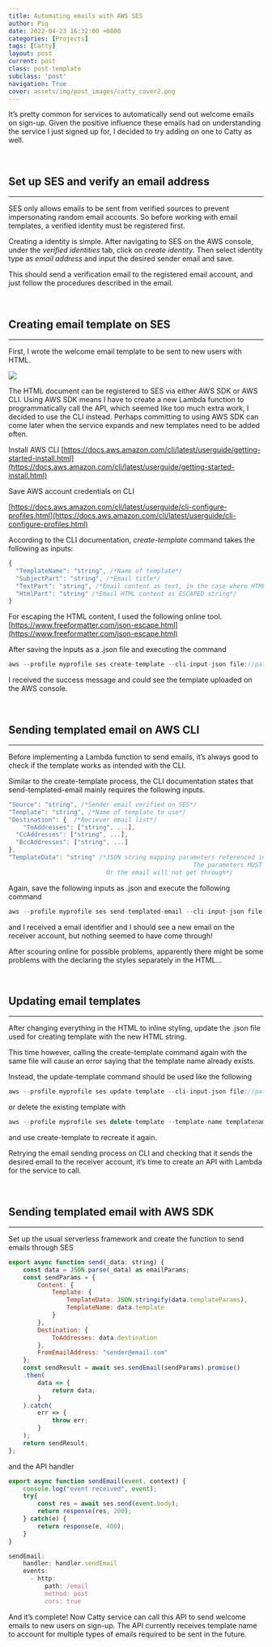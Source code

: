 ```yaml
---
title: Automating emails with AWS SES
author: Pig
date: 2022-04-23 16:32:00 +0800
categories: [Projects]
tags: [Catty]
layout: post
current: post
class: post-template
subclass: 'post'
navigation: True
cover: assets/img/post_images/catty_cover2.png
---
```


It’s pretty common for services to automatically send out welcome emails on sign-up. Given the positive influence these emails had on understanding the service I just signed up for, I decided to try adding on one to Catty as well.

&nbsp;

## Set up SES and verify an email address

---

SES only allows emails to be sent from verified sources to prevent impersonating random email accounts. So before working with email templates, a verified identity must be registered first.

Creating a identity is simple. After navigating to SES on the AWS console, under the *verified identities* tab, click on *create identity*. Then select identity type as *email address* and input the desired sender email and save.

This should send a verification email to the registered email account, and just follow the procedures described in the email.

&nbsp;
## Creating email template on SES

---

First, I wrote the welcome email template to be sent to new users with HTML.

<div style="text-align: left" >
  <img src="/assets/img/post_images/email.png" />
</div>

The HTML document can be registered to SES via either AWS SDK or AWS CLI. Using AWS SDK means I have to create a new Lambda function to programmatically call the API, which seemed like too much extra work, I decided to use the CLI instead. Perhaps committing to using AWS SDK can come later when the service expands and new templates need to be added often.

Install AWS CLI
[https://docs.aws.amazon.com/cli/latest/userguide/getting-started-install.html](https://docs.aws.amazon.com/cli/latest/userguide/getting-started-install.html)

Save AWS account credentials on CLI

[https://docs.aws.amazon.com/cli/latest/userguide/cli-configure-profiles.html](https://docs.aws.amazon.com/cli/latest/userguide/cli-configure-profiles.html)

According to the CLI documentation, *create-template* command takes the following as inputs:

```jsx
{
  "TemplateName": "string", /*Name of template*/
  "SubjectPart": "string", /*Email title*/
  "TextPart": "string", /*Email content as text, in the case where HTML is not supported*/
  "HtmlPart": "string" /*Email HTML content as ESCAPED string*/
}
```

For escaping the HTML content, I used the following online tool.
[https://www.freeformatter.com/json-escape.html](https://www.freeformatter.com/json-escape.html)

After saving the inputs as a .json file and executing the command

```jsx
aws --profile myprofile ses create-template --cli-input-json file://path\to\json\file
```

I received the success message and could see the template uploaded on the AWS console.

&nbsp;
## Sending templated email on AWS CLI

---

Before implementing a Lambda function to send emails, it’s always good to check if the template works as intended with the CLI.

Similar to the create-template process, the CLI documentation states that send-templated-email mainly requires the following inputs.

```jsx
"Source": "string", /*Sender email verified on SES*/
"Template": "string", /*Name of template to use*/
"Destination": {  /*Reciever email list*/
	"ToAddresses": ["string", ...],
  "CcAddresses": ["string", ...],
  "BccAddresses": ["string", ...]
},
"TemplateData": "string" /*JSON string mapping parameters referenced in the template.
												   The parameters MUST account for every variable in the template
                           Or the email will not get through*/
```

Again, save the following inputs as .json and execute the following command

```jsx
aws --profile myprofile ses send-templated-email --cli-input-json file://path\to\json\file
```

and I received a email identifier and I should see a new email on the receiver account, but nothing seemed to have come through!

After scouring online for possible problems, apparently there might be some problems with the declaring the styles separately in the HTML...

&nbsp;
## Updating email templates

---

After changing everything in the HTML to inline styling, update the .json file used for creating template with the new HTML string.

This time however, calling the create-template command again with the same file will cause an error saying that the template name already exists.

Instead, the update-template command should be used like the following

```jsx
aws --profile myprofile ses update-template --cli-input-json file://path\to\json\file
```

or delete the existing template with

```jsx
aws --profile myprofile ses delete-template --template-name templatename
```

and use create-template to recreate it again.

Retrying the email sending process on CLI and checking that it sends the desired email to the receiver account, it’s time to create an API with Lambda for the service to call.

&nbsp;
## Sending templated email with AWS SDK

---

Set up the usual serverless framework and create the function to send emails through SES

```jsx
export async function send(_data: string) {
    const data = JSON.parse(_data) as emailParams;
    const sendParams = {
        Content: {
            Template: {
                TemplateData: JSON.stringify(data.templateParams),
                TemplateName: data.template
            }
        },
        Destination: {
            ToAddresses: data.destination
        },
        FromEmailAddress: "sender@email.com"
    };
    const sendResult = await ses.sendEmail(sendParams).promise()
    .then(
        data => {
            return data;
        }
    ).catch(
        err => {
            throw err;
        }
    );
    return sendResult;
};
```

and the API handler

```jsx
export async function sendEmail(event, context) {
    console.log("event received", event);
    try{
        const res = await ses.send(event.body);
        return response(res, 200);
    } catch(e) {
        return response(e, 400);
    }
}
```

```jsx
sendEmail:
    handler: handler.sendEmail
    events:
      - http:
          path: /email
          method: post
          cors: true
```

And it’s complete! Now Catty service can call this API to send welcome emails to new users on sign-up. The API currently receives template name to account for multiple types of emails required to be sent in the future.